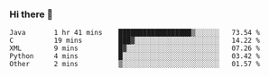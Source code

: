 ### Hi there 👋

<!--START_SECTION:waka-->

```text
Java       1 hr 41 mins    ██████████████████▒░░░░░░   73.54 %
C          19 mins         ███▓░░░░░░░░░░░░░░░░░░░░░   14.22 %
XML        9 mins          █▓░░░░░░░░░░░░░░░░░░░░░░░   07.26 %
Python     4 mins          █░░░░░░░░░░░░░░░░░░░░░░░░   03.42 %
Other      2 mins          ▒░░░░░░░░░░░░░░░░░░░░░░░░   01.57 %
```

<!--END_SECTION:waka-->


<!--
**AnkelMauCastillo/AnkelMauCastillo** is a ✨ _special_ ✨ repository because its `README.md` (this file) appears on your GitHub profile.

Here are some ideas to get you started:

- 🔭 I’m currently working on ...
- 🌱 I’m currently learning ...
- 👯 I’m looking to collaborate on ...
- 🤔 I’m looking for help with ...
- 💬 Ask me about ...
- 📫 How to reach me: ...
- 😄 Pronouns: ...
- ⚡ Fun fact: ...
-->
